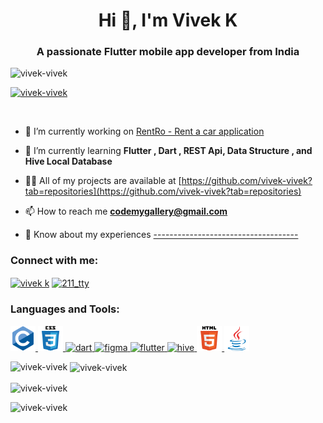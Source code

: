 <h1 align="center">Hi 👋, I'm Vivek K</h1>
<h3 align="center">A passionate Flutter mobile app developer from India</h3>

<p align="left"> <img src="https://media.istockphoto.com/id/1219473617/vector/young-male-character-writing-code-on-a-desktop-computer-working-from-home-millennials-at-work.jpg?s=612x612&w=0&k=20&c=9KrYfX8M5lFqpUN2y5Pklac_XebWqnI0bmDkMB6NLhU=" alt="vivek-vivek" /> </p>



<p align="left"> <a href="https://github.com/ryo-ma/github-profile-trophy"><img src="https://github-profile-trophy.vercel.app/?username=vivek-vivek" alt="vivek-vivek" /></a> </p>

<p align="left"> <a href="https://twitter.com/" target="blank"><img src="https://img.shields.io/twitter/follow/?logo=twitter&style=for-the-badge" alt="" /></a> </p>

- 🔭 I’m currently working on [RentRo - Rent a car application](hhttps://github.com/vivek-vivek/RENT24-apk)

- 🌱 I’m currently learning **Flutter , Dart , REST Api, Data Structure , and Hive Local Database**

- 👨‍💻 All of my projects are available at [https://github.com/vivek-vivek?tab=repositories](https://github.com/vivek-vivek?tab=repositories)

- 📫 How to reach me **codemygallery@gmail.com**

- 📄 Know about my experiences [------------------------------------](-)

<h3 align="left">Connect with me:</h3>
<p align="left">
<a href="https://linkedin.com/in/vivek k" target="blank"><img align="center" src="https://raw.githubusercontent.com/rahuldkjain/github-profile-readme-generator/master/src/images/icons/Social/linked-in-alt.svg" alt="vivek k" height="30" width="40" /></a>
<a href="https://instagram.com/211_tty" target="blank"><img align="center" src="https://raw.githubusercontent.com/rahuldkjain/github-profile-readme-generator/master/src/images/icons/Social/instagram.svg" alt="211_tty" height="30" width="40" /></a>
</p>

<h3 align="left">Languages and Tools:</h3>
<p align="left"> <a href="https://www.cprogramming.com/" target="_blank" rel="noreferrer"> <img src="https://raw.githubusercontent.com/devicons/devicon/master/icons/c/c-original.svg" alt="c" width="40" height="40"/> </a> <a href="https://www.w3schools.com/css/" target="_blank" rel="noreferrer"> <img src="https://raw.githubusercontent.com/devicons/devicon/master/icons/css3/css3-original-wordmark.svg" alt="css3" width="40" height="40"/> </a> <a href="https://dart.dev" target="_blank" rel="noreferrer"> <img src="https://www.vectorlogo.zone/logos/dartlang/dartlang-icon.svg" alt="dart" width="40" height="40"/> </a> <a href="https://www.figma.com/" target="_blank" rel="noreferrer"> <img src="https://www.vectorlogo.zone/logos/figma/figma-icon.svg" alt="figma" width="40" height="40"/> </a> <a href="https://flutter.dev" target="_blank" rel="noreferrer"> <img src="https://www.vectorlogo.zone/logos/flutterio/flutterio-icon.svg" alt="flutter" width="40" height="40"/> </a> <a href="https://hive.apache.org/" target="_blank" rel="noreferrer"> <img src="https://www.vectorlogo.zone/logos/apache_hive/apache_hive-icon.svg" alt="hive" width="40" height="40"/> </a> <a href="https://www.w3.org/html/" target="_blank" rel="noreferrer"> <img src="https://raw.githubusercontent.com/devicons/devicon/master/icons/html5/html5-original-wordmark.svg" alt="html5" width="40" height="40"/> </a> <a href="https://www.java.com" target="_blank" rel="noreferrer"> <img src="https://raw.githubusercontent.com/devicons/devicon/master/icons/java/java-original.svg" alt="java" width="40" height="40"/> </a> </p>

<p><img align="left" src="https://github-readme-stats.vercel.app/api/top-langs?username=vivek-vivek&show_icons=true&locale=en&layout=compact" alt="vivek-vivek" /></p>

<p>&nbsp;<img align="center" src="https://github-readme-stats.vercel.app/api?username=vivek-vivek&show_icons=true&locale=en" alt="vivek-vivek" /></p>

<p><img align="center" src="https://github-readme-streak-stats.herokuapp.com/?user=vivek-vivek&" alt="vivek-vivek" /></p>
<p align="left"> <img src="https://i.pinimg.com/originals/a5/35/60/a53560c8088900e266880f779dacced7.gif" alt="vivek-vivek" width="50%" height="50%"/> </p>
